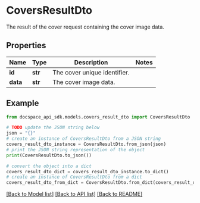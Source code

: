 # CoversResultDto
The result of the cover request containing the cover image data.

## Properties

Name | Type | Description | Notes
------------ | ------------- | ------------- | -------------
**id** | **str** | The cover unique identifier. | 
**data** | **str** | The cover image data. | 

## Example

```python
from docspace_api_sdk.models.covers_result_dto import CoversResultDto

# TODO update the JSON string below
json = "{}"
# create an instance of CoversResultDto from a JSON string
covers_result_dto_instance = CoversResultDto.from_json(json)
# print the JSON string representation of the object
print(CoversResultDto.to_json())

# convert the object into a dict
covers_result_dto_dict = covers_result_dto_instance.to_dict()
# create an instance of CoversResultDto from a dict
covers_result_dto_from_dict = CoversResultDto.from_dict(covers_result_dto_dict)
```
[[Back to Model list]](../README.md#documentation-for-models) [[Back to API list]](../README.md#documentation-for-api-endpoints) [[Back to README]](../README.md)


